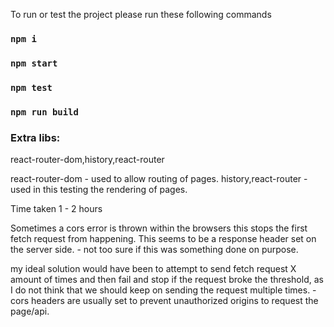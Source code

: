 To run or test the project please run these following commands 


### `npm i`
### `npm start`
### `npm test`
### `npm run build`

### Extra libs:

react-router-dom,history,react-router

react-router-dom - used to allow routing of pages.
history,react-router - used in this testing the rendering of pages.

Time taken 1 - 2 hours 


Sometimes a cors error is thrown within the browsers this stops the first fetch request from happening.
This seems to be a  response header set on the server side.  - not too sure if this was something done on purpose.

my ideal solution would have been to attempt to send fetch request X amount of times and then fail and stop if 
the request broke the threshold, as I do not think that we should keep on sending the request multiple
times. - cors headers are usually set to prevent unauthorized origins to request  the page/api.



